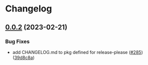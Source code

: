 # Changelog

## [0.0.2](https://github.com/GoogleCloudPlatform/pubsec-declarative-toolkit/compare/solutions/hierarchy/admin-experimentation-v0.0.1...solutions/hierarchy/admin-experimentation/0.0.2) (2023-02-21)


### Bug Fixes

* add CHANGELOG.md to pkg defined for release-please ([#285](https://github.com/GoogleCloudPlatform/pubsec-declarative-toolkit/issues/285)) ([39d8c8a](https://github.com/GoogleCloudPlatform/pubsec-declarative-toolkit/commit/39d8c8a5c41a0c500385ec432039260672296daf))
